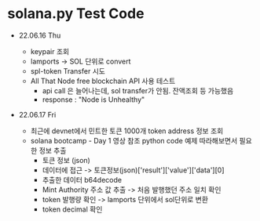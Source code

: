 # solana.py Test Code

- 22.06.16 Thu
    - keypair 조회
    - lamports -> SOL 단위로 convert
    - spl-token Transfer 시도
    - All That Node free blockchain API 사용 테스트
        - api call 은 늘어나는데, sol transfer가 안됨. 잔액조회 등 가능했음
        - response : "Node is Unhealthy"

- 22.06.17 Fri
    - 최근에 devnet에서 민트한 토큰 1000개 token address 정보 조회
    - solana bootcamp - Day 1 영상 참조 python code 예제 따라해보면서 필요한 정보 추출
        - 토큰 정보 (json)
        - 데이터에 접근 -> 토큰정보(json)['result']['value']['data'][0]
        - 추출한 데이터 b64decode
        - Mint Authority 주소 값 추출 -> 처음 발행했던 주소 일치 확인
        - token 발행량 확인 -> lamports 단위에서 sol단위로 변환
        - token decimal 확인